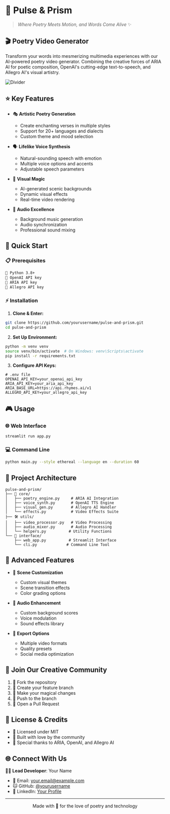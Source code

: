 # 🌈 Pulse & Prism

> *Where Poetry Meets Motion, and Words Come Alive* ✨

## 🎬 Poetry Video Generator

Transform your words into mesmerizing multimedia experiences with our AI-powered poetry video generator. Combining the creative forces of ARIA AI for poetic composition, OpenAI's cutting-edge text-to-speech, and Allegro AI's visual artistry.

![Divider](https://raw.githubusercontent.com/yourusername/poetry-video-generator/main/assets/divider.png)

## ⭐ Key Features

- 🎭 **Artistic Poetry Generation**
  - Create enchanting verses in multiple styles
  - Support for 20+ languages and dialects
  - Custom theme and mood selection

- 🗣️ **Lifelike Voice Synthesis**
  - Natural-sounding speech with emotion
  - Multiple voice options and accents
  - Adjustable speech parameters

- 🎨 **Visual Magic**
  - AI-generated scenic backgrounds
  - Dynamic visual effects
  - Real-time video rendering

- 🎵 **Audio Excellence**
  - Background music generation
  - Audio synchronization
  - Professional sound mixing

## 💫 Quick Start

### 📋 Prerequisites

```markdown
🔹 Python 3.8+
🔹 OpenAI API key
🔹 ARIA API key
🔹 Allegro API key
```

### ⚡ Installation

1. **Clone & Enter:**
```bash
git clone https://github.com/yourusername/pulse-and-prism.git
cd pulse-and-prism
```

2. **Set Up Environment:**
```bash
python -m venv venv
source venv/bin/activate  # On Windows: venv\Scripts\activate
pip install -r requirements.txt
```

3. **Configure API Keys:**
```env
# .env file
OPENAI_API_KEY=your_openai_api_key
ARIA_API_KEY=your_aria_api_key
ARIA_BASE_URL=https://api.rhymes.ai/v1
ALLEGRO_API_KEY=your_allegro_api_key
```

## 🎮 Usage

### 🌐 Web Interface
```bash
streamlit run app.py
```

### 💻 Command Line
```bash
python main.py --style ethereal --language en --duration 60
```

## 📂 Project Architecture

```
pulse-and-prism/
├── 🎨 core/
│   ├── poetry_engine.py     # ARIA AI Integration
│   ├── voice_synth.py       # OpenAI TTS Engine
│   ├── visual_gen.py        # Allegro AI Handler
│   └── effects.py           # Video Effects Suite
├── 🛠️ utils/
│   ├── video_processor.py   # Video Processing
│   ├── audio_mixer.py       # Audio Processing
│   └── helpers.py          # Utility Functions
└── 🎯 interface/
    ├── web_app.py          # Streamlit Interface
    └── cli.py             # Command Line Tool
```

## 🚀 Advanced Features

- 🎪 **Scene Customization**
  - Custom visual themes
  - Scene transition effects
  - Color grading options

- 🎵 **Audio Enhancement**
  - Custom background scores
  - Voice modulation
  - Sound effects library

- 📱 **Export Options**
  - Multiple video formats
  - Quality presets
  - Social media optimization

## 🤝 Join Our Creative Community

1. 🍴 Fork the repository
2. 🌟 Create your feature branch
3. 💫 Make your magical changes
4. 🚀 Push to the branch
5. 🎯 Open a Pull Request

## 📜 License & Credits

- 📄 Licensed under MIT
- 🙏 Built with love by the community
- 🌟 Special thanks to ARIA, OpenAI, and Allegro AI

## 🌐 Connect With Us

👨‍💻 **Lead Developer**: Your Name
- 📧 Email: your.email@example.com
- 🐱 GitHub: [@yourusername](https://github.com/yourusername)
- 🔗 LinkedIn: [Your Profile](https://linkedin.com/in/yourprofile)

---

<p align="center">
Made with 💖 for the love of poetry and technology
</p>
